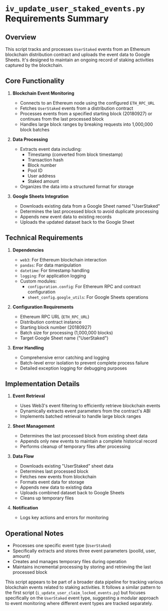 # `iv_update_user_staked_events.py` Requirements Summary

## Overview
This script tracks and processes `UserStaked` events from an Ethereum blockchain distribution contract and uploads the event data to Google Sheets. It's designed to maintain an ongoing record of staking activities captured by the blockchain.

## Core Functionality

1. **Blockchain Event Monitoring**
   - Connects to an Ethereum node using the configured `ETH_RPC_URL`
   - Fetches `UserStaked` events from a distribution contract
   - Processes events from a specified starting block (20180927) or continues from the last processed block
   - Handles large block ranges by breaking requests into 1,000,000 block batches

2. **Data Processing**
   - Extracts event data including:
     - Timestamp (converted from block timestamp)
     - Transaction hash
     - Block number
     - Pool ID
     - User address
     - Staked amount
   - Organizes the data into a structured format for storage

3. **Google Sheets Integration**
   - Downloads existing data from a Google Sheet named "UserStaked"
   - Determines the last processed block to avoid duplicate processing
   - Appends new event data to existing records
   - Uploads the updated dataset back to the Google Sheet

## Technical Requirements

1. **Dependencies**
   - `web3`: For Ethereum blockchain interaction
   - `pandas`: For data manipulation
   - `datetime`: For timestamp handling
   - `logging`: For application logging
   - Custom modules:
     - `configuration.config`: For Ethereum RPC and contract configuration
     - `sheet_config.google_utils`: For Google Sheets operations

2. **Configuration Requirements**
   - Ethereum RPC URL (`ETH_RPC_URL`)
   - Distribution contract instance
   - Starting block number (20180927)
   - Batch size for processing (1,000,000 blocks)
   - Target Google Sheet name ("UserStaked")

3. **Error Handling**
   - Comprehensive error catching and logging
   - Batch-level error isolation to prevent complete process failure
   - Detailed exception logging for debugging purposes

## Implementation Details

1. **Event Retrieval**
   - Uses Web3's event filtering to efficiently retrieve blockchain events
   - Dynamically extracts event parameters from the contract's ABI
   - Implements batched retrieval to handle large block ranges

2. **Sheet Management**
   - Determines the last processed block from existing sheet data
   - Appends only new events to maintain a complete historical record
   - Performs cleanup of temporary files after processing

3. **Data Flow**
   - Downloads existing "UserStaked" sheet data
   - Determines last processed block
   - Fetches new events from blockchain
   - Formats event data for storage
   - Appends new data to existing data
   - Uploads combined dataset back to Google Sheets
   - Cleans up temporary files

4. **Notification**
   - Logs key actions and errors for monitoring

## Operational Notes

- Processes one specific event type (`UserStaked`)
- Specifically extracts and stores three event parameters (poolId, user, amount)
- Creates and manages temporary files during operation
- Maintains incremental processing by storing and retrieving the last processed block

This script appears to be part of a broader data pipeline for tracking various blockchain events related to staking activities. It follows a similar pattern to the first script (`i_update_user_claim_locked_events.py`) but focuses specifically on the `UserStaked` event type, suggesting a modular approach to event monitoring where different event types are tracked separately.